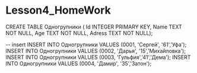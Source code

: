 # Lesson4_HomeWork
CREATE TABLE Одногрупники (
  Id INTEGER PRIMARY KEY,
  Name TEXT NOT NULL,
  Age TEXT NOT NULL,
  Adress TEXT NOT NULL);

-- insert
INSERT INTO Одногрупники VALUES (0001, 'Сергей', '61','Уфа');
INSERT INTO Одногрупники VALUES (0002, 'Дарья',  '15','Михайловка');
INSERT INTO Одногрупники VALUES (0003, 'Гульфия','41','Дема');
INSERT INTO Одногрупники VALUES (0004, 'Дамир',  '35','Затон');
